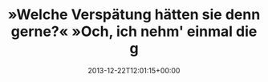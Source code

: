 ---
retweeted: false
source: <a href="http://twitter.com" rel="nofollow">Twitter Web Client</a>
entities:
  user_mentions: []
  urls: []
  symbols: []
  media:
  - expanded_url: https://twitter.com/bascht/status/414727328220983297/photo/1
    indices:
    - '95'
    - '117'
    url: http://t.co/BzXi78nkoC
    media_url: http://pbs.twimg.com/media/BcFoTsdCYAAtrtn.png
    id_str: '414727328254550016'
    id: '414727328254550016'
    media_url_https: https://pbs.twimg.com/media/BcFoTsdCYAAtrtn.png
    sizes:
      large:
        w: '877'
        h: '297'
        resize: fit
      small:
        w: '680'
        h: '230'
        resize: fit
      thumb:
        w: '150'
        h: '150'
        resize: crop
      medium:
        w: '877'
        h: '297'
        resize: fit
    type: photo
    display_url: pic.twitter.com/BzXi78nkoC
  hashtags: []
display_text_range:
- '0'
- '117'
favorite_count: '1'
id_str: '414727328220983297'
truncated: false
retweet_count: '1'
id: '414727328220983297'
possibly_sensitive: false
created_at: Sun Dec 22 12:01:15 +0000 2013
favorited: false
full_text: |-
  »Welche Verspätung hätten sie denn gerne?«
  »Och, ich nehm' einmal die gemischte Platte bitte.«
lang: de
extended_entities:
  media:
  - expanded_url: https://twitter.com/bascht/status/414727328220983297/photo/1
    indices:
    - '95'
    - '117'
    url: http://t.co/BzXi78nkoC
    media_url: http://pbs.twimg.com/media/BcFoTsdCYAAtrtn.png
    id_str: '414727328254550016'
    id: '414727328254550016'
    media_url_https: https://pbs.twimg.com/media/BcFoTsdCYAAtrtn.png
    sizes:
      large:
        w: '877'
        h: '297'
        resize: fit
      small:
        w: '680'
        h: '230'
        resize: fit
      thumb:
        w: '150'
        h: '150'
        resize: crop
      medium:
        w: '877'
        h: '297'
        resize: fit
    type: photo
    display_url: pic.twitter.com/BzXi78nkoC
tags:
- pesos/twitter
date: '2013-12-22T12:01:15+00:00'
src: https://twitter.com/bascht/status/414727328220983297
original_url: https://twitter.com/bascht/status/414727328220983297
type: twitter_tweet
media_url: https://img.bascht.com/twitter/pbs.twimg.com/media/BcFoTsdCYAAtrtn.png
text: |-
  »Welche Verspätung hätten sie denn gerne?«
  »Och, ich nehm' einmal die gemischte Platte bitte.«
title: |-
  »Welche Verspätung hätten sie denn gerne?«
  »Och, ich nehm' einmal die g

---